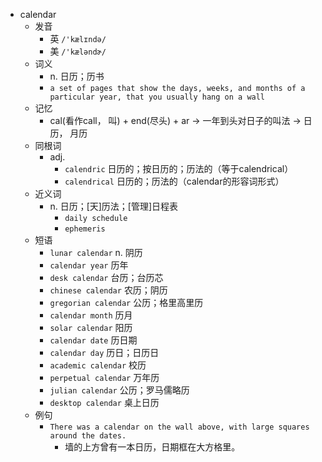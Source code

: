 - calendar
  - 发音
    - 英 `/'kælɪndə/`
    - 美 `/'kæləndɚ/`
  - 词义
    - n. 日历；历书
    - `a set of pages that show the days, weeks, and months of a particular year, that you usually hang on a wall`
  - 记忆
    - cal(看作call， 叫) + end(尽头) + ar → 一年到头对日子的叫法 → 日历， 月历
  - 同根词
    - adj.
      - `calendric` 日历的；按日历的；历法的（等于calendrical）
      - `calendrical` 日历的；历法的（calendar的形容词形式）
  - 近义词
    - n. 日历；[天]历法；[管理]日程表
      - `daily schedule`
      - `ephemeris`
  - 短语
    - `lunar calendar` n. 阴历 
    - `calendar year` 历年 
    - `desk calendar` 台历；台历芯 
    - `chinese calendar` 农历；阴历 
    - `gregorian calendar` 公历；格里高里历 
    - `calendar month` 历月 
    - `solar calendar` 阳历 
    - `calendar date` 历日期 
    - `calendar day` 历日；日历日 
    - `academic calendar` 校历 
    - `perpetual calendar` 万年历 
    - `julian calendar` 公历；罗马儒略历 
    - `desktop calendar` 桌上日历 
  - 例句
    - `There was a calendar on the wall above, with large squares around the dates.`
      - 墙的上方曾有一本日历，日期框在大方格里。

